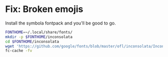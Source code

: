 # Fix: Broken emojis

Install the symbola fontpack and you'll be good to go.

~~~bash
FONTHOME=~/.local/share/fonts/
mkdir -p $FONTHOME/inconsolata
cd $FONTHOME/inconsolata
wget 'https://github.com/google/fonts/blob/master/ofl/inconsolata/Inconsolata%5Bwdth%2Cwght%5D.ttf'
fc-cache -fv
~~~
